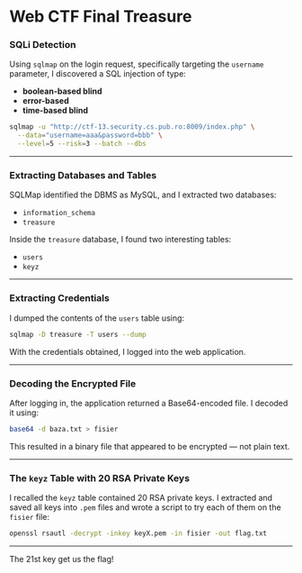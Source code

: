 # Web CTF Final Treasure

### SQLi Detection

Using `sqlmap` on the login request, specifically targeting the `username` parameter, I discovered a SQL injection of type:
- **boolean-based blind**
- **error-based**
- **time-based blind**

```bash
sqlmap -u "http://ctf-13.security.cs.pub.ro:8009/index.php" \
  --data="username=aaa&password=bbb" \
  --level=5 --risk=3 --batch --dbs
```

---

### Extracting Databases and Tables

SQLMap identified the DBMS as MySQL, and I extracted two databases:

- `information_schema`
- `treasure`

Inside the `treasure` database, I found two interesting tables:

- `users`
- `keyz`

---

### Extracting Credentials

I dumped the contents of the `users` table using:

```bash
sqlmap -D treasure -T users --dump
```

With the credentials obtained, I logged into the web application.

---

### Decoding the Encrypted File

After logging in, the application returned a Base64-encoded file. I decoded it using:

```bash
base64 -d baza.txt > fisier
```

This resulted in a binary file that appeared to be encrypted — not plain text.

---

### The `keyz` Table with 20 RSA Private Keys

I recalled the `keyz` table contained 20 RSA private keys. I extracted and saved all keys into `.pem` files and wrote a script to try each of them on the `fisier` file:

```bash
openssl rsautl -decrypt -inkey keyX.pem -in fisier -out flag.txt
```

---

The 21st key get us the flag!
